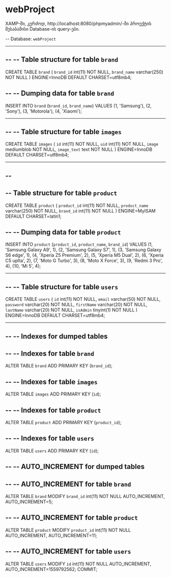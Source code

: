 # webProject


 XAMP-ში, კერძოდ, http://localhost:8080/phpmyadmin/-ში პროექტის შესაბამისი Database-ის query-ები.

-- Database: `webProject`


-- --------------------------------------------------------

--
-- Table structure for table `brand`
--

CREATE TABLE `brand` (
  `brand_id` int(11) NOT NULL,
  `brand_name` varchar(250) NOT NULL
) ENGINE=InnoDB DEFAULT CHARSET=utf8mb4;

--
-- Dumping data for table `brand`
--

INSERT INTO `brand` (`brand_id`, `brand_name`) VALUES
(1, 'Samsung'),
(2, 'Sony'),
(3, 'Motorola'),
(4, 'Xiaomi');

-- --------------------------------------------------------

--
-- Table structure for table `images`
--

CREATE TABLE `images` (
  `id` int(11) NOT NULL,
  `uid` int(11) NOT NULL,
  `image` mediumblob NOT NULL,
  `image_text` text NOT NULL
) ENGINE=InnoDB DEFAULT CHARSET=utf8mb4;


-- --------------------------------------------------------
--
--
-- Table structure for table `product`
--

CREATE TABLE `product` (
  `product_id` int(11) NOT NULL,
  `product_name` varchar(250) NOT NULL,
  `brand_id` int(11) NOT NULL
) ENGINE=MyISAM DEFAULT CHARSET=latin1;

--
-- Dumping data for table `product`
--

INSERT INTO `product` (`product_id`, `product_name`, `brand_id`) VALUES
(1, 'Samsung Galaxy A9', 1),
(2, 'Samsung Galaxy S7', 1),
(3, 'Samsung Galaxy S6 edge', 1),
(4, 'Xperia Z5 Premium', 2),
(5, 'Xperia M5 Dual', 2),
(6, 'Xperia C5 uplta', 2),
(7, 'Moto G Turbo', 3),
(8, 'Moto X Force', 3),
(9, 'Redmi 3 Pro', 4),
(10, 'Mi 5', 4);

-- --------------------------------------------------------

--
-- Table structure for table `users`
--

CREATE TABLE `users` (
  `id` int(11) NOT NULL,
  `email` varchar(50) NOT NULL,
  `password` varchar(20) NOT NULL,
  `firstName` varchar(20) NOT NULL,
  `lastName` varchar(20) NOT NULL,
  `isAdmin` tinyint(1) NOT NULL
) ENGINE=InnoDB DEFAULT CHARSET=utf8mb4;

-- --------------------------------------------------------




--
-- Indexes for dumped tables
--

--
-- Indexes for table `brand`
--
ALTER TABLE `brand`
  ADD PRIMARY KEY (`brand_id`);

--
-- Indexes for table `images`
--
ALTER TABLE `images`
  ADD PRIMARY KEY (`id`);

--
-- Indexes for table `product`
--
ALTER TABLE `product`
  ADD PRIMARY KEY (`product_id`);

--
-- Indexes for table `users`
--
ALTER TABLE `users`
  ADD PRIMARY KEY (`id`);

--
-- AUTO_INCREMENT for dumped tables
--

--
-- AUTO_INCREMENT for table `brand`
--
ALTER TABLE `brand`
  MODIFY `brand_id` int(11) NOT NULL AUTO_INCREMENT, AUTO_INCREMENT=5;

--
-- AUTO_INCREMENT for table `product`
--
ALTER TABLE `product`
  MODIFY `product_id` int(11) NOT NULL AUTO_INCREMENT, AUTO_INCREMENT=11;

--
-- AUTO_INCREMENT for table `users`
--
ALTER TABLE `users`
  MODIFY `id` int(11) NOT NULL AUTO_INCREMENT, AUTO_INCREMENT=1559792562;
COMMIT;

